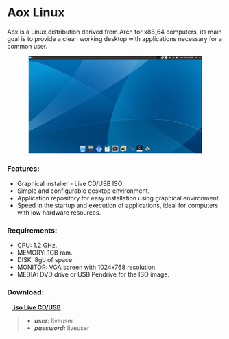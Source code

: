 # Aox Linux
Aox is a Linux distribution derived from Arch for x86_64 computers, its main goal is to provide a clean working desktop with applications necessary for a common user.

<p align="center">
    <img src="https://raw.githubusercontent.com/aoxlinux/aoxlinux.github.io/master/screenshots/desktop.png" alt="desktop" width="80%" height="80%" />
</p>

### Features:
- Graphical installer - Live CD/USB ISO.
- Simple and configurable desktop environment.
- Application repository for easy installation using graphical environment.
- Speed in the startup and execution of applications, ideal for computers with low hardware resources.

### Requirements:
- CPU: 1.2 GHz.
- MEMORY: 1GB ram.
- DISK: 8gb of space.
- MONITOR: VGA screen with 1024x768 resolution.
- MEDIA: DVD drive or USB Pendrive for the ISO image.

### Download:
&ensp; **[.iso Live CD/USB](https://github.com/aoxlinux/aoxlinux/releases/download/v0.1-beta/aoxlinux-2022.02.13_v0_1-x86_64.iso)**
> - **_user:_** liveuser
> - **_password:_** liveuser
